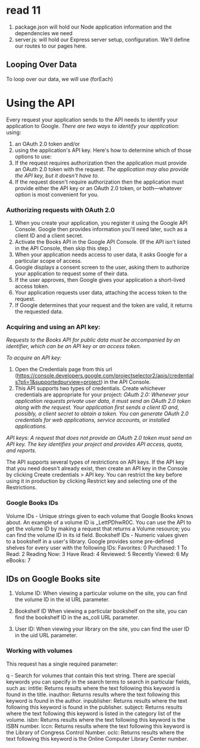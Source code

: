 # read 11
1. package.json will hold our Node application information and the dependencies we need
2. server.js: will hold our Express server setup, configuration. We'll define our routes to our pages here.

## Looping Over Data
To loop over our data, we will use (forEach)

# Using the API
Every request your application sends to the  API needs to identify your application to Google. 
*There are two ways to identify your application:* using:
1. an OAuth 2.0 token  and/or 
2. using the application's API key.
 Here's how to determine which of those options to use:
 1. If the request requires authorization then the application must provide an OAuth 2.0 token with the request. *The application may also provide the API key, but it doesn't have to.*
2. If the request doesn't require authorization then the application must provide either the API key or an OAuth 2.0 token, or both—whatever option is most convenient for you.

### Authorizing requests with OAuth 2.0
1. When you create your application, you register it using the Google API Console. Google then provides information you'll need later, such as a client ID and a client secret.
2. Activate the Books API in the Google API Console. (If the API isn't listed in the API Console, then skip this step.)
3. When your application needs access to user data, it asks Google for a particular scope of access.
4. Google displays a consent screen to the user, asking them to authorize your application to request some of their data.
5. If the user approves, then Google gives your application a short-lived access token.
6. Your application requests user data, attaching the access token to the request.
7. If Google determines that your request and the token are valid, it returns the requested data.

### Acquiring and using an API key:
*Requests to the Books API for public data must be accompanied by an identifier, which can be an API key or an access token.*

*To acquire an API key:*

1. Open the Credentials page from this url (https://console.developers.google.com/projectselector2/apis/credentials?pli=1&supportedpurview=project) in the API Console.
2. This API supports two types of credentials. Create whichever credentials are appropriate for your project:
*OAuth 2.0: Whenever your application requests private user data, it must send an OAuth 2.0 token along with the request. Your application first sends a client ID and, possibly, a client secret to obtain a token. You can generate OAuth 2.0 credentials for web applications, service accounts, or installed applications.*

*API keys: A request that does not provide an OAuth 2.0 token must send an API key. The key identifies your project and provides API access, quota, and reports.*

The API supports several types of restrictions on API keys. If the API key that you need doesn't already exist, then create an API key in the Console by clicking Create credentials > API key. You can restrict the key before using it in production by clicking Restrict key and selecting one of the Restrictions.

### Google Books IDs
Volume IDs - Unique strings given to each volume that Google Books knows about. An example of a volume ID is _LettPDhwR0C. You can use the API to get the volume ID by making a request that returns a Volume resource; you can find the volume ID in its id field.
Bookshelf IDs - Numeric values given to a bookshelf in a user's library. Google provides some pre-defined shelves for every user with the following IDs:
Favorites: 0
Purchased: 1
To Read: 2
Reading Now: 3
Have Read: 4
Reviewed: 5
Recently Viewed: 6
My eBooks: 7


## IDs on Google Books site
1. Volume ID:
When viewing a particular volume on the site, you can find the volume ID in the id URL parameter.

2. Bookshelf ID
When viewing a particular bookshelf on the site, you can find the bookshelf ID in the as_coll URL parameter.

3. User ID:
When viewing your library on the site, you can find the user ID in the uid URL parameter.

### Working with volumes
This request has a single required parameter:

q - Search for volumes that contain this text string. There are special keywords you can specify in the search terms to search in particular fields, such as:
intitle: Returns results where the text following this keyword is found in the title.
inauthor: Returns results where the text following this keyword is found in the author.
inpublisher: Returns results where the text following this keyword is found in the publisher.
subject: Returns results where the text following this keyword is listed in the category list of the volume.
isbn: Returns results where the text following this keyword is the ISBN number.
lccn: Returns results where the text following this keyword is the Library of Congress Control Number.
oclc: Returns results where the text following this keyword is the Online Computer Library Center number.





